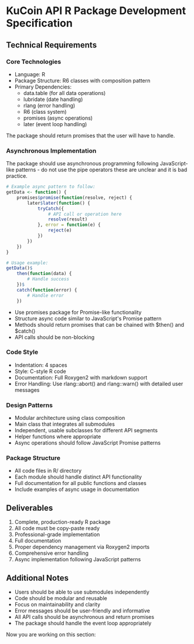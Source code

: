 # KuCoin API R Package Development Specification

## Technical Requirements

### Core Technologies
- Language: R
- Package Structure: R6 classes with composition pattern
- Primary Dependencies:
  - data.table (for all data operations)
  - lubridate (date handling)
  - rlang (error handling)
  - R6 (class system)
  - promises (async operations)
  - later (event loop handling)

The package should return promises that the user will have to handle.

### Asynchronous Implementation

The package should use asynchronous programming following JavaScript-like patterns - do not use the pipe operators these are unclear and it is bad practice.

```r
# Example async pattern to follow:
getData <- function() {
    promises$promise(function(resolve, reject) {
        later$later(function() {
            tryCatch({
                # API call or operation here
                resolve(result)
            }, error = function(e) {
                reject(e)
            })
        })
    })
}

# Usage example:
getData()$
    then(function(data) {
        # Handle success
    })$
    catch(function(error) {
        # Handle error
    })
```

- Use promises package for Promise-like functionality
- Structure async code similar to JavaScript's Promise pattern
- Methods should return promises that can be chained with $then() and $catch()
- API calls should be non-blocking

### Code Style
- Indentation: 4 spaces
- Style: C-style R code
- Documentation: Full Roxygen2 with markdown support
- Error Handling: Use rlang::abort() and rlang::warn() with detailed user messages

### Design Patterns
- Modular architecture using class composition
- Main class that integrates all submodules
- Independent, usable subclasses for different API segments
- Helper functions where appropriate
- Async operations should follow JavaScript Promise patterns

### Package Structure
- All code files in R/ directory
- Each module should handle distinct API functionality
- Full documentation for all public functions and classes
- Include examples of async usage in documentation

## Deliverables
1. Complete, production-ready R package
2. All code must be copy-paste ready
3. Professional-grade implementation
4. Full documentation
5. Proper dependency management via Roxygen2 imports
6. Comprehensive error handling
7. Async implementation following JavaScript patterns

## Additional Notes
- Users should be able to use submodules independently
- Code should be modular and reusable
- Focus on maintainability and clarity
- Error messages should be user-friendly and informative
- All API calls should be asynchronous and return promises
- The package should handle the event loop appropriately

Now you are working on this section:

